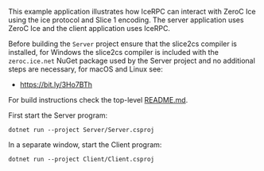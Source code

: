 This example application illustrates how IceRPC can interact with ZeroC Ice using the ice protocol and Slice 1 encoding.
The server application uses ZeroC Ice and the client application uses IceRPC.

Before building the `Server` project ensure that the slice2cs compiler is installed, for Windows the slice2cs compiler
is included with the `zeroc.ice.net` NuGet package used by the Server project and no additional steps are necessary,
for macOS and Linux see:

- https://bit.ly/3Ho7BTh

For build instructions check the top-level [README.md](../../.../README.md).

First start the Server program:

```
dotnet run --project Server/Server.csproj
```

In a separate window, start the Client program:

```
dotnet run --project Client/Client.csproj
```
